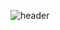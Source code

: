 ![header](https://capsule-render.vercel.app/api?type=waving&color=random&height=300&section=header&text=gyeongmin%20kim&fontSize=90)
